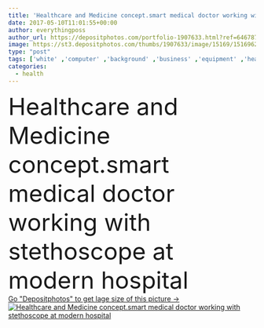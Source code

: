 ```yaml
---
title: 'Healthcare and Medicine concept.smart medical doctor working wit'
date: 2017-05-10T11:01:55+00:00
author: everythingposs
author_url: https://depositphotos.com/portfolio-1907633.html?ref=64678756
image: https://st3.depositphotos.com/thumbs/1907633/image/15169/151696286/api_thumb_450.jpg?forcejpeg=true
type: "post"
tags: ['white' ,'computer' ,'background' ,'business' ,'equipment' ,'health' ,'medicine' ,'medical' ,'care' ,'man' ,'technology' ,'stem' ,'hand' ,'modern' ,'office' ,'doctor' ,'hospital' ,'nurse' ,'cell' ,'phone' ,'screen' ,'smart' ,'laptop' ,'data' ,'stethoscope' ,'work' ,'desk' ,'education' ,'biology' ,'science' ,'tablet' ,'pharmaceutical' ,'research' ,'genetic' ,'insurance' ,'physician' ,'Medicin' ,'dna' ,'molecule' ,'cardiologist' ,'insurer' ]
categories: 
  - health
---
```

<div aling="center">
            <font size="60"> Healthcare and Medicine concept.smart medical doctor working with stethoscope at modern hospital</font>   
</div>
<div>
    <a href='https://st3.depositphotos.com/thumbs/1907633/image/15169/151696286/api_thumb_450.jpg?forcejpeg=true?ref=64678756' target=_blank > Go "Depositphotos" to get lage size of this picture ->
        <img href='https://st3.depositphotos.com/thumbs/1907633/image/15169/151696286/api_thumb_450.jpg?forcejpeg=true?ref=64678756' src='https://st3.depositphotos.com/1907633/15169/i/950/depositphotos_151696286-stock-photo-healthcare-and-medicine-concept-smart.jpg?forcejpeg=true' alt='Healthcare and Medicine concept.smart medical doctor working with stethoscope at modern hospital' >
    </a>
</div>
